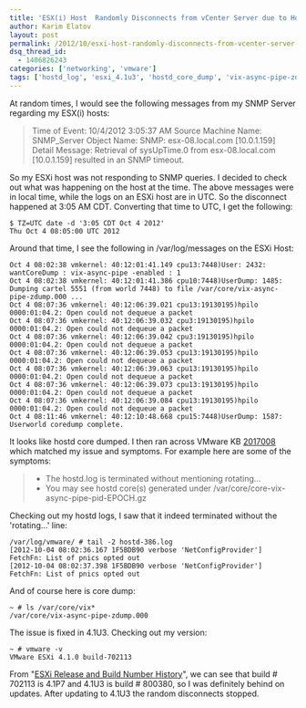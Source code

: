 ```yaml
---
title: 'ESX(i) Host  Randomly Disconnects from vCenter Server due to Hostd Backtracing'
author: Karim Elatov
layout: post
permalink: /2012/10/esxi-host-randomly-disconnects-from-vcenter-server-due-to-hostd-back-tracing/
dsq_thread_id:
  - 1406826243
categories: ['networking', 'vmware']
tags: ['hostd_log', 'esxi_4.1u3', 'hostd_core_dump', 'vix-async-pipe-zdump.000']
---
```


At random times, I would see the following messages from my SNMP Server regarding my ESX(i) hosts:

> Time of Event: 10/4/2012 3:05:37 AM
> Source Machine Name: SNMP_Server
> Object Name: SNMP: esx-08.local.com [10.0.1.159]
> Detail Message: Retrieval of sysUpTime.0 from esx-08.local.com [10.0.1.159] resulted in an SNMP timeout.

So my ESXi host was not responding to SNMP queries. I decided to check out what was happening on the host at the time. The above messages were in local time, while the logs on an ESXi host are in UTC. So the disconnect happened at 3:05 AM CDT. Converting that time to UTC, I get the following:


	$ TZ=UTC date -d '3:05 CDT Oct 4 2012'
	Thu Oct 4 08:05:00 UTC 2012


Around that time, I see the following in /var/log/messages on the ESXi Host:


	Oct 4 08:02:38 vmkernel: 40:12:01:41.149 cpu13:7448)User: 2432: wantCoreDump : vix-async-pipe -enabled : 1
	Oct 4 08:02:38 vmkernel: 40:12:01:41.386 cpu10:7448)UserDump: 1485: Dumping cartel 5551 (from world 7448) to file /var/core/vix-async-pipe-zdump.000 ...
	Oct 4 08:07:36 vmkernel: 40:12:06:39.021 cpu13:19130195)hpilo 0000:01:04.2: Open could not dequeue a packet
	Oct 4 08:07:36 vmkernel: 40:12:06:39.032 cpu3:19130195)hpilo 0000:01:04.2: Open could not dequeue a packet
	Oct 4 08:07:36 vmkernel: 40:12:06:39.042 cpu3:19130195)hpilo 0000:01:04.2: Open could not dequeue a packet
	Oct 4 08:07:36 vmkernel: 40:12:06:39.053 cpu13:19130195)hpilo 0000:01:04.2: Open could not dequeue a packet
	Oct 4 08:07:36 vmkernel: 40:12:06:39.063 cpu13:19130195)hpilo 0000:01:04.2: Open could not dequeue a packet
	Oct 4 08:07:36 vmkernel: 40:12:06:39.073 cpu13:19130195)hpilo 0000:01:04.2: Open could not dequeue a packet
	Oct 4 08:07:36 vmkernel: 40:12:06:39.084 cpu13:19130195)hpilo 0000:01:04.2: Open could not dequeue a packet
	Oct 4 08:11:46 vmkernel: 40:12:10:48.668 cpu15:7448)UserDump: 1587: Userworld coredump complete.


It looks like hostd core dumped. I then ran across VMware KB [2017008](http://kb.vmware.com/kb/2017008) which matched my issue and symptoms. For example here are some of the symptoms:

> *   The hostd.log is terminated without mentioning rotating...
> *   You may see hostd core(s) generated under /var/core/core-vix-async-pipe-pid-EPOCH.gz

Checking out my hostd logs, I saw that it indeed terminated without the 'rotating...' line:


	/var/log/vmware/ # tail -2 hostd-386.log
	[2012-10-04 08:02:36.167 1F5BDB90 verbose 'NetConfigProvider'] FetchFn: List of pnics opted out
	[2012-10-04 08:02:37.398 1F5BDB90 verbose 'NetConfigProvider'] FetchFn: List of pnics opted out


And of course here is core dump:


	~ # ls /var/core/vix*
	/var/core/vix-async-pipe-zdump.000


The issue is fixed in 4.1U3. Checking out my version:


	~ # vmware -v
	VMware ESXi 4.1.0 build-702113


From "[ESXi Release and Build Number History](http://www.virten.net/vmware/esxi-release-build-number-history/)", we can see that build # 702113 is 4.1P7 and 4.1U3 is build # 800380, so I was definitely behind on updates. After updating to 4.1U3 the random disconnects stopped.

